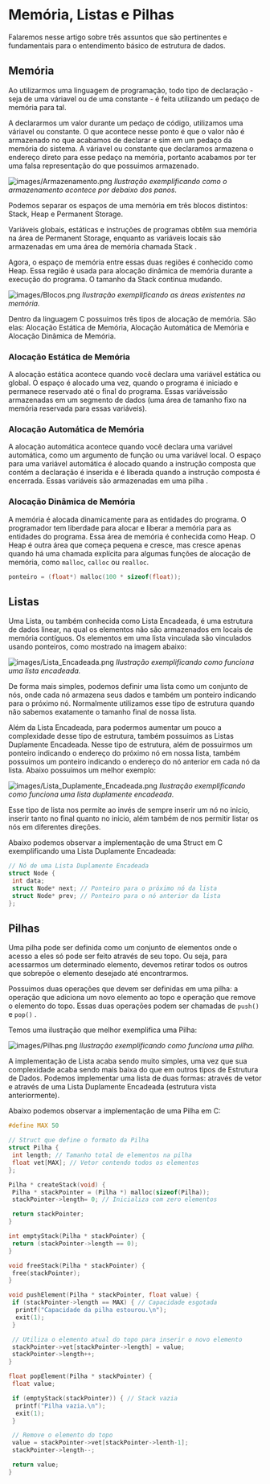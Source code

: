 # Memória, Listas e Pilhas

Falaremos nesse artigo sobre três assuntos que são pertinentes e fundamentais para o entendimento básico de estrutura de dados.

## Memória

Ao utilizarmos uma linguagem de programação, todo tipo de declaração - seja de uma váriavel ou de uma constante - é feita utilizando um pedaço de memória para tal.

A declararmos um valor durante um pedaço de código, utilizamos uma váriavel ou constante. O que acontece nesse ponto é que o valor não é armazenado no que acabamos de declarar e sim em um pedaço da memória do sistema. A váriavel ou constante que declaramos armazena o endereço direto para esse pedaço na memória, portanto acabamos por ter uma falsa representação do que possuimos armazenado.

![images/Armazenamento.png](images/Armazenamento.png)
*Ilustração exemplificando como o armazenamento acontece por debaixo dos panos.*

Podemos separar os espaços de uma memória em três blocos distintos: Stack, Heap e Permanent Storage.

Variáveis globais, estáticas ​​e instruções de programas obtêm sua memória na área de Permanent Storage, enquanto as variáveis locais são armazenadas em uma área de memória chamada Stack .

Agora, o espaço de memória entre essas duas regiões é conhecido como Heap. Essa região é usada para alocação dinâmica de memória durante a execução do programa. O tamanho da Stack continua mudando.

![images/Blocos.png](images/Blocos.png)
*Ilustração exemplificando as áreas existentes na memória.*

Dentro da linguagem C possuimos três tipos de alocação de memória. São elas: Alocação Estática de Memória, Alocação Automática de Memória e Alocação Dinâmica de Memória.

### Alocação Estática de Memória

A alocação estática acontece quando você declara uma variável estática ou global. O espaço é alocado uma vez, quando o programa é iniciado e permanece reservado até o final do programa. Essas variáveis ​​são armazenadas em um segmento de dados (uma área de tamanho fixo na memória reservada para essas variáveis).

### Alocação Automática de Memória

A alocação automática acontece quando você declara uma variável automática, como um argumento de função ou uma variável local. O espaço para uma variável automática é alocado quando a instrução composta que contém a declaração é inserida e é liberada quando a instrução composta é encerrada. Essas variáveis ​​são armazenadas em uma pilha .

### Alocação Dinâmica de Memória

A memória é alocada dinamicamente para as entidades do programa. O programador tem liberdade para alocar e liberar a memória para as entidades do programa. Essa área de memória é conhecida como Heap. O Heap é outra área que começa pequena e cresce, mas cresce apenas quando há uma chamada explícita para algumas funções de alocação de memória, como `malloc`, `calloc` ou `realloc`.

```c
ponteiro = (float*) malloc(100 * sizeof(float));
```

## Listas

Uma Lista, ou também conhecida como Lista Encadeada, é uma estrutura de dados linear, na qual os elementos não são armazenados em locais de memória contíguos. Os elementos em uma lista vinculada são vinculados usando ponteiros, como mostrado na imagem abaixo:

![images/Lista_Encadeada.png](images/Lista_Encadeada.png)
*Ilustração exemplificando como funciona uma lista encadeada.*

De forma mais simples, podemos definir uma lista como um conjunto de nós, onde cada nó armazena seus dados e também um ponteiro indicando para o próximo nó. Normalmente utilizamos esse tipo de estrutura quando não sabemos exatamente o tamanho final de nossa lista.

Além da Lista Encadeada, para podermos aumentar um pouco a complexidade desse tipo de estrutura, também possuimos as Listas Duplamente Encadeada. Nesse tipo de estrutura, além de possuirmos um ponteiro indicando o endereço do próximo nó em nossa lista, também possuimos um ponteiro indicando o endereço do nó anterior em cada nó da lista. Abaixo possuimos um melhor exemplo:

![images/Lista_Duplamente_Encadeada.png](images/Lista_Duplamente_Encadeada.png)
*Ilustração exemplificando como funciona uma lista duplamente encadeada.*

Esse tipo de lista nos permite ao invés de sempre inserir um nó no inicio, inserir tanto no final quanto no inicio, além também de nos permitir listar os nós em diferentes direções.

Abaixo podemos observar a implementação de uma Struct em C exemplificando uma Lista Duplamente Encadeada:

```c
// Nó de uma Lista Duplamente Encadeada
struct Node {
 int data;
 struct Node* next; // Ponteiro para o próximo nó da lista
 struct Node* prev; // Ponteiro para o nó anterior da lista
};
```

## Pilhas

Uma pilha pode ser definida como um conjunto de elementos onde o acesso a eles só pode ser feito através de seu topo. Ou seja, para acessarmos um determinado elemento, devemos retirar todos os outros que sobrepõe o elemento desejado até encontrarmos.

Possuimos duas operações que devem ser definidas em uma pilha: a operação que adiciona um novo elemento ao topo e operação que remove o elemento do topo. Essas duas operações podem ser chamadas de `push()` e `pop()` .

Temos uma ilustração que melhor exemplifica uma Pilha:

![images/Pilhas.png](images/Pilhas.png)
*Ilustração exemplificando como funciona uma pilha.*

A implementação de Lista acaba sendo muito simples, uma vez que sua complexidade acaba sendo mais baixa do que em outros tipos de Estrutura de Dados. Podemos implementar uma lista de duas formas: através de vetor e através de uma Lista Duplamente Encadeada (estrutura vista anteriormente).

Abaixo podemos observar a implementação de uma Pilha em C:

```c
#define MAX 50

// Struct que define o formato da Pilha
struct Pilha {
 int length; // Tamanho total de elementos na pilha
 float vet[MAX]; // Vetor contendo todos os elementos
};

Pilha * createStack(void) {
 Pilha * stackPointer = (Pilha *) malloc(sizeof(Pilha));
 stackPointer->length= 0; // Inicializa com zero elementos

 return stackPointer;
}

int emptyStack(Pilha * stackPointer) {
 return (stackPointer->length == 0);
}

void freeStack(Pilha * stackPointer) {
 free(stackPointer);
}

void pushElement(Pilha * stackPointer, float value) {
 if (stackPointer->length == MAX) { // Capacidade esgotada
  printf("Capacidade da pilha estourou.\n");
  exit(1);
 }

 // Utiliza o elemento atual do topo para inserir o novo elemento
 stackPointer->vet[stackPointer->length] = value;
 stackPointer->length++;
}

float popElement(Pilha * stackPointer) {
 float value;

 if (emptyStack(stackPointer)) { // Stack vazia
  printf("Pilha vazia.\n");
  exit(1);
 }

 // Remove o elemento do topo
 value = stackPointer->vet[stackPointer->lenth-1];
 stackPointer->length--;

 return value;
}
```
